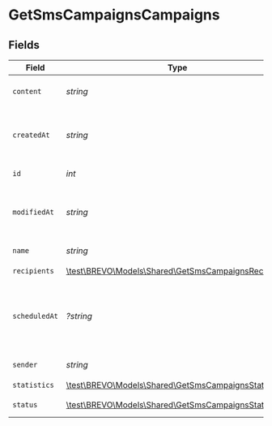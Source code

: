 # GetSmsCampaignsCampaigns


## Fields

| Field                                                                                                   | Type                                                                                                    | Required                                                                                                | Description                                                                                             | Example                                                                                                 |
| ------------------------------------------------------------------------------------------------------- | ------------------------------------------------------------------------------------------------------- | ------------------------------------------------------------------------------------------------------- | ------------------------------------------------------------------------------------------------------- | ------------------------------------------------------------------------------------------------------- |
| `content`                                                                                               | *string*                                                                                                | :heavy_check_mark:                                                                                      | Content of the SMS Campaign                                                                             | Visit our Store and get some discount !                                                                 |
| `createdAt`                                                                                             | *string*                                                                                                | :heavy_check_mark:                                                                                      | Creation UTC date-time of the SMS campaign (YYYY-MM-DDTHH:mm:ss.SSSZ)                                   | 2017-06-01T12:30:00Z                                                                                    |
| `id`                                                                                                    | *int*                                                                                                   | :heavy_check_mark:                                                                                      | ID of the SMS Campaign                                                                                  | 2                                                                                                       |
| `modifiedAt`                                                                                            | *string*                                                                                                | :heavy_check_mark:                                                                                      | UTC date-time of last modification of the SMS campaign (YYYY-MM-DDTHH:mm:ss.SSSZ)                       | 2017-05-01T12:30:00Z                                                                                    |
| `name`                                                                                                  | *string*                                                                                                | :heavy_check_mark:                                                                                      | Name of the SMS Campaign                                                                                | PROMO CODE                                                                                              |
| `recipients`                                                                                            | [\test\BREVO\Models\Shared\GetSmsCampaignsRecipients](../../Models/Shared/GetSmsCampaignsRecipients.md) | :heavy_check_mark:                                                                                      | N/A                                                                                                     |                                                                                                         |
| `scheduledAt`                                                                                           | *?string*                                                                                               | :heavy_minus_sign:                                                                                      | UTC date-time on which SMS campaign is scheduled. Should be in YYYY-MM-DDTHH:mm:ss.SSSZ format          | 2017-06-01T12:30:00Z                                                                                    |
| `sender`                                                                                                | *string*                                                                                                | :heavy_check_mark:                                                                                      | Sender of the SMS Campaign                                                                              | MyCompany                                                                                               |
| `statistics`                                                                                            | [\test\BREVO\Models\Shared\GetSmsCampaignsStatistics](../../Models/Shared/GetSmsCampaignsStatistics.md) | :heavy_check_mark:                                                                                      | N/A                                                                                                     |                                                                                                         |
| `status`                                                                                                | [\test\BREVO\Models\Shared\GetSmsCampaignsStatus](../../Models/Shared/GetSmsCampaignsStatus.md)         | :heavy_check_mark:                                                                                      | Status of the SMS Campaign                                                                              | draft                                                                                                   |